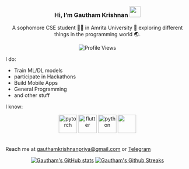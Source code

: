 <div align="center">

### Hi, I’m Gautham Krishnan <img src="https://raw.githubusercontent.com/MartinHeinz/MartinHeinz/master/wave.gif" width="30px">
A sophomore CSE student 🧑‍🎓 in Amrita University 🏫 exploring different things in the programming world 🌏.

![Profile Views](https://komarev.com/ghpvc/?username=gauthamk02)

</div>

I do:
 - Train ML/DL models
 - participate in Hackathons
 - Build Mobile Apps
 - General Programming
 - and other stuff

I know:
<table>
  <p align="center">
  <img src="https://cdn.jsdelivr.net/gh/devicons/devicon/icons/pytorch/pytorch-original.svg" alt="pytorch" width="50" height="50" />
  <img src="https://cdn.jsdelivr.net/gh/devicons/devicon/icons/flutter/flutter-original.svg" alt="flutter" width="50" height="50" />
  <img src="https://cdn.jsdelivr.net/gh/devicons/devicon/icons/python/python-original.svg" alt="python" width="50" height="50" />
  <img src="https://cdn.jsdelivr.net/gh/devicons/devicon/icons/cplusplus/cplusplus-original.svg" width="50" height="50" />
  </p>
 </table>
          

Reach me at gauthamkrishnanpriya@gmail.com or [Telegram](https://t.me/itsme_gk)

<div align="center">

[![Gautham's GitHub stats](https://github-readme-stats.vercel.app/api?username=gauthamk02&count_private=true&theme=radical)](https://github.com/anuraghazra/github-readme-stats)
[![Gautham's Github Streaks](https://github-readme-streak-stats.herokuapp.com?user=gauthamk02&theme=radical&hide_border=false)](https://github-readme-streak-stats.herokuapp.com?user=gauthamk02&theme=radical&hide_border=false)

</div>

<!---
Gk119/Gk119 is a ✨ special ✨ repository because its `README.md` (this file) appears on your GitHub profile.
You can click the Preview link to take a look at your changes.
--->
